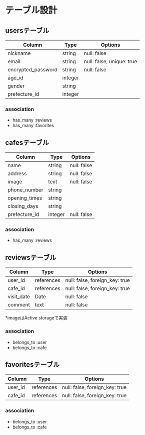 # テーブル設計

## usersテーブル

| Column             | Type    | Options      |
| ------------------ | ------- | ------------ |
| nickname           | string  | null: false  |
| email              | string  | null: false, unique: true  |
| encrypted_password | string  | null: false  |
| age_id             | integer |              |
| gender             | string  |              |
| prefecture_id      | integer |              |

### association

- has_many :reviews
- has_many :favorites


## cafesテーブル

| Column        | Type     | Options         |
|---------------|----------|-----------------|
| name          | string   | null: false     |
| address       | string   | null: false     |
| image         | text     | null: false     |
| phone_number  | string   |                 |
| opening_times | string   |                 |
| closing_days  | string   |                 |
| prefecture_id | integer  | null: false     |

### association

- has_many :reviews


## reviewsテーブル

| Column     | Type       | Options         |
|------------|------------|-----------------|
| user_id    | references | null: false, foreign_key: true |
| cafe_id    | references | null: false, foreign_key: true |
| visit_date | Date       | null: false     |
| comment    | text       | null: false     |

*imageはActive storageで実装

### association

- belongs_to :user
- belongs_to :cafe


## favoritesテーブル

| Column    | Type        | Options         |
|-----------|-------------|-----------------|
| user_id   | references  | null: false, foreign_key: true |
| cafe_id   | references  | null: false, foreign_key: true |

### association

- belongs_to :user
- belongs_to :cafe